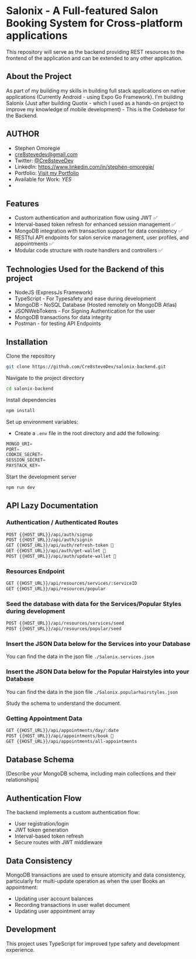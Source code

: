 # Salonix - A Full-featured Salon Booking System for Cross-platform applications

This repository will serve as the backend providing REST resources to the frontend of the application and can be extended to any other application.

## About the Project

As part of my building my skills in building full stack applications on native applications (Currently Android - using Expo Go Framework). I'm building Salonix (Just after building Quotix - which I used as a hands-on project to improve my knowledge of mobile development) - This is the Codebase for the Backend.

## AUTHOR

- Stephen Omoregie
- <cre8stevedev@gmail.com>
- Twitter: [@Cre8steveDev](https://twitter.com/Cre8steveDev)
- LinkedIn: <https://www.linkedin.com/in/stephen-omoregie/>
- Portfolio: [Visit my Portfolio](https://cre8stevedev.me/)
- Available for Work: _YES_
-

## Features

- Custom authentication and authorization flow using JWT ✅
- Interval-based token refresh for enhanced session management ✅
- MongoDB integration with transaction support for data consistency ✅
- RESTful API endpoints for salon service management, user profiles, and appointments ✅
- Modular code structure with route handlers and controllers ✅

## Technologies Used for the Backend of this project

- NodeJS (ExpressJs Framework)
- TypeScript - For Typesafety and ease during development
- MongoDB - NoSQL Database (Hosted remotely on MongoDB Atlas)
- JSONWebTokens - For Signing Authentication for the user
- MongoDB transactions for data integrity
- Postman - for testing API Endpoints

## Installation

Clone the repository

```bash
git clone https://github.com/Cre8steveDev/salonix-backend.git
```

Navigate to the project directory

```bash
cd salonix-backend
```

Install dependencies

```bash
npm install
```

Set up environment variables:

- Create a `.env` file in the root directory and add the following:

```javascript
MONGO_URI=
PORT=
COOKIE_SECRET=
SESSION_SECRET=
PAYSTACK_KEY=
```

Start the development server

```bash
npm run dev
```

## API Lazy Documentation

### Authentication / Authenticated Routes

```bash
POST {{HOST_URL}}/api/auth/signup
POST {{HOST_URL}}/api/auth/signin
GET {{HOST_URL}}/api/auth/refresh-token 🔐
GET {{HOST_URL}}/api/auth/get-wallet 🔐
POST {{HOST_URL}}/api/auth/update-wallet 🔐
```

### Resources Endpoint

```bash
GET {{HOST_URL}}/api/resources/services/:serviceID
GET {{HOST_URL}}/api/resources/popular
```

### Seed the database with data for the Services/Popular Styles during development

```bash
POST {{HOST_URL}}/api/resources/services/seed
POST {{HOST_URL}}/api/resources/popular/seed
```

### Insert the JSON Data below for the Services into your Database

You can find the data in the json file `./Salonix.services.json`

### Insert the JSON Data below for the Popular Hairstyles into your Database

You can find the data in the json file `./Salonix.popularhairstyles.json`

Study the schema to understand the document.

### Getting Appointment Data

```bash
GET {{HOST_URL}}/api/appointments/day/:date
POST {{HOST_URL}}/api/appointments/book 🔐
GET {{HOST_URL}}/api/appointments/all-appointments

```

## Database Schema

[Describe your MongoDB schema, including main collections and their relationships]

## Authentication Flow

The backend implements a custom authentication flow:

- User registration/login
- JWT token generation
- Interval-based token refresh
- Secure routes with JWT middleware

## Data Consistency

MongoDB transactions are used to ensure atomicity and data consistency, particularly for multi-update operation as when the user Books an appointment:

- Updating user account balances
- Recording transactions in user wallet document
- Updating user appointment array

## Development

This project uses TypeScript for improved type safety and development experience.
